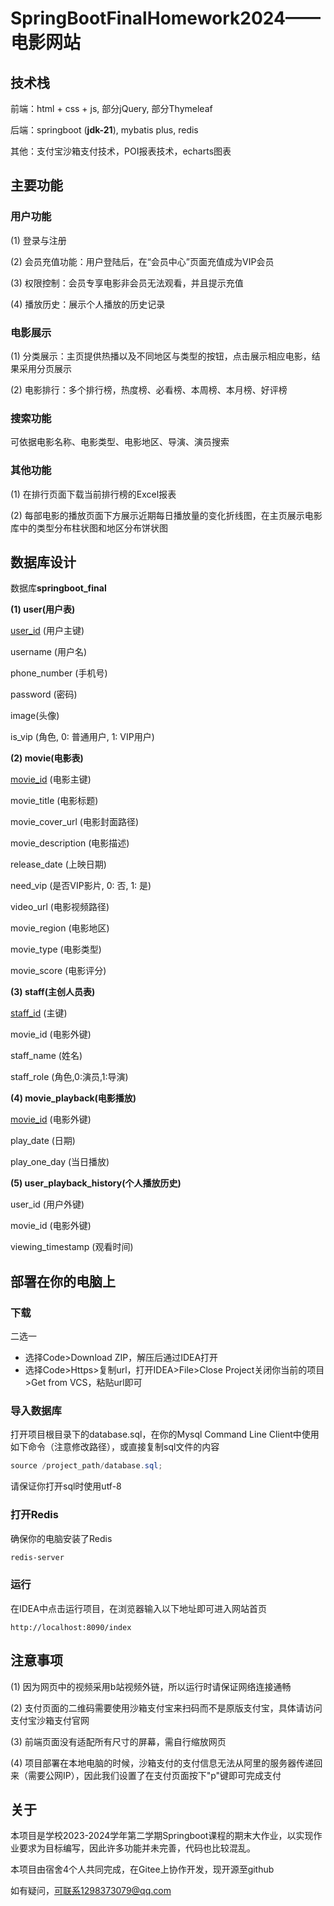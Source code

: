 #  SpringBootFinalHomework2024——电影网站



## 技术栈

前端：html + css + js, 部分jQuery, 部分Thymeleaf

后端：springboot (**jdk-21**), mybatis plus, redis

其他：支付宝沙箱支付技术，POI报表技术，echarts图表



## 主要功能

### 用户功能

(1) 登录与注册

(2) 会员充值功能：用户登陆后，在“会员中心”页面充值成为VIP会员

(3) 权限控制：会员专享电影非会员无法观看，并且提示充值

(4) 播放历史：展示个人播放的历史记录

### 电影展示

(1) 分类展示：主页提供热播以及不同地区与类型的按钮，点击展示相应电影，结果采用分页展示

(2) 电影排行：多个排行榜，热度榜、必看榜、本周榜、本月榜、好评榜

### 搜索功能

可依据电影名称、电影类型、电影地区、导演、演员搜索

### 其他功能

(1) 在排行页面下载当前排行榜的Excel报表

(2) 每部电影的播放页面下方展示近期每日播放量的变化折线图，在主页展示电影库中的类型分布柱状图和地区分布饼状图



## 数据库设计

数据库**springboot_final**

**(1) user(用户表)**

<u>user_id</u> (用户主键)

username (用户名)

phone_number (手机号)

password (密码)

image(头像)

is_vip (角色, 0: 普通用户, 1: VIP用户)



**(2) movie(电影表)**

<u>movie_id</u> (电影主键)

movie_title (电影标题)

movie_cover_url (电影封面路径)

movie_description (电影描述)

release_date (上映日期)

need_vip (是否VIP影片, 0: 否, 1: 是)

video_url (电影视频路径)

movie_region (电影地区)

movie_type (电影类型)

movie_score (电影评分)



**(3) staff(主创人员表)**

<u>staff_id</u> (主键)

movie_id (电影外键)

staff_name (姓名)

staff_role (角色,0:演员,1:导演)



**(4) movie_playback(电影播放)**

<u>movie_id</u> (电影外键)

play_date (日期)

play_one_day (当日播放)



**(5) user_playback_history(个人播放历史)**

user_id (用户外键)

movie_id (电影外键)

viewing_timestamp (观看时间)



## 部署在你的电脑上

### 下载

二选一

- 选择Code>Download ZIP，解压后通过IDEA打开
- 选择Code>Https>复制url，打开IDEA>File>Close Project关闭你当前的项目>Get from VCS，粘贴url即可

### 导入数据库

打开项目根目录下的database.sql，在你的Mysql Command Line Client中使用如下命令（注意修改路径），或直接复制sql文件的内容

```powershell
source /project_path/database.sql;
```

请保证你打开sql时使用utf-8

### 打开Redis

确保你的电脑安装了Redis

```powershell
redis-server
```

### 运行

在IDEA中点击运行项目，在浏览器输入以下地址即可进入网站首页

```
http://localhost:8090/index
```



## 注意事项

(1) 因为网页中的视频采用b站视频外链，所以运行时请保证网络连接通畅

(2) 支付页面的二维码需要使用沙箱支付宝来扫码而不是原版支付宝，具体请访问支付宝沙箱支付官网

(3) 前端页面没有适配所有尺寸的屏幕，需自行缩放网页

(4) 项目部署在本地电脑的时候，沙箱支付的支付信息无法从阿里的服务器传递回来（需要公网IP），因此我们设置了在支付页面按下"p"键即可完成支付



## 关于

本项目是学校2023-2024学年第二学期Springboot课程的期末大作业，以实现作业要求为目标编写，因此许多功能并未完善，代码也比较混乱。

本项目由宿舍4个人共同完成，在Gitee上协作开发，现开源至github

如有疑问，可联系1298373079@qq.com

